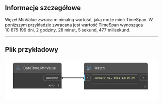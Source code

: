 ## Informacje szczegółowe
Węzeł MinValue zwraca minimalną wartość, jaką może mieć TimeSpan. W poniższym przykładzie zwracana jest wartość TimeSpan wynosząca 10 675 199 dni, 2 godziny, 28 minut, 5 sekund, 477 milisekund.
___
## Plik przykładowy

![MinValue](./DSCore.DateTime.MinValue_img.jpg)


